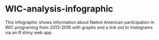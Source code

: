 # WIC-analysis-infographic
This infographic shows information about Native American participation in WIC programing from 2013-2016 with graphs and a link out to histograms via an R shiny web app.
